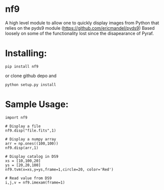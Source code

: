 # nf9

A high level module to allow one to quickly display images from Python that relies on the pyds9 module (https://github.com/ericmandel/pyds9)
Based loosely on some of the functionality lost since the disapearance of Pyraf.


# Installing: #
```
pip install nf9
```

or clone github depo and
```
python setup.py install
```

# Sample Usage: #
```
import nf9

# Display a file
nf9.disp("file.fits",1)

# Display a numpy array
arr = np.ones((100,100))
nf9.disp(arr,1)

# Display catalog in DS9
xs = [10,100,20]
ys = [20,20,100]
nf9.tvm(x=xs,y=ys,frame=1,circle=20, color='Red')

# Read value from DS9
i,j,v = nf9.imexam(frame=1) 
```
